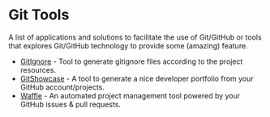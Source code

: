# Git Tools

A list of applications and solutions to facilitate the use of Git/GitHub or tools that explores Git/GitHub technology to provide some (amazing) feature.

 - [GitIgnore](https://www.gitignore.io/) - Tool to generate gitignore files according to the project resources.
 - [GitShowcase](https://www.gitshowcase.com/) - A tool to generate a nice developer portfolio from your GitHub account/projects.
 - [Waffle](https://waffle.io/) - An automated project management tool powered by your GitHub issues & pull requests.
